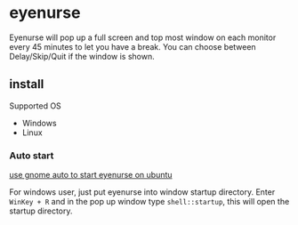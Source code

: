 # eyenurse

Eyenurse will pop up a full screen and top most window on each monitor every 45
minutes to let you have a break. You can choose between Delay/Skip/Quit if the
window is shown.

## install

Supported OS

* Windows
* Linux


### Auto start

[use gnome auto to start eyenurse on ubuntu](https://askubuntu.com/questions/37957/how-do-i-manage-applications-on-startup-in-gnome-3)

For windows user, just put eyenurse into window startup directory. Enter `WinKey + R`
and in the pop up window type `shell::startup`, this will open the startup directory.
